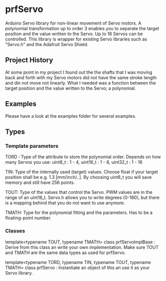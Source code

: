 # prfServo
Arduino Servo library for non-linear movement of Servo motors. A polynomial transformation up to order 3 enables you to separate the target position and the value written to the Servo. Up to 16 Servos can be controlled. This library is wrapper for existing Servo libraries such as "Servo.h" and the Adafruit Servo Shield.

## Project History
At some point in my project I found out the the shafts that I was moving back and forth with my Servo motors did not have the same stroke length and din not move not linearly. What I needed was a function between the target position and the value written to the Servo; a polynomial.

## Examples
Please have a look at the examples folder for several examples.

## Types
### Template parameters
TORD : Type of the attribute to store the polynomial order. Depends on how many Servos you use: uint8_t : 1 - 4, uint16_t : 1 - 8, uint32_t : 1 - 16

TIN: Type of the internally used (target) values. Choose float if your target position shall be e.g. 1.3 [mm/inch/..]. By choosing uint8_t you will save memory and still have 256 points. 

TOUT: Type of the values that control the Servo. PWM values are in the range of an uint16_t. Servo.h allows you to write degrees (0-180), but there is a mapping behind that you do not want to use anymore.

TMATH: Type for the polynomial fitting and the parameters. Has to be a floating-point number.

### Classes
template<typename TOUT, typename TMATH> class prfServoImplBase : Derive from this class an write your own implementation. Make sure TOUT and TMATH are the same data types as used for prfServo.

template<typename TORD, typename TIN, typename TOUT, typename TMATH> class prfServo : Instantiate an object of this an use it as your Servo library.
